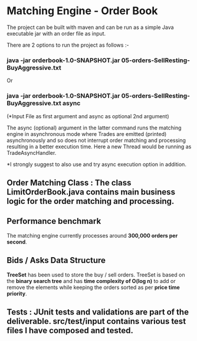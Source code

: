 # Matching Engine - Order Book

The project can be built with maven and can be run as a simple Java executable jar with an order file as input.

There are 2 options to run the project as follows :-

### java -jar orderbook-1.0-SNAPSHOT.jar 05-orders-SellResting-BuyAggressive.txt

Or

### java -jar orderbook-1.0-SNAPSHOT.jar 05-orders-SellResting-BuyAggressive.txt  async
(*Input File as first argument and async as optional 2nd argument)

The async (optional) argument in the latter command runs the matching engine in asynchronous mode where Trades are emitted (printed) asynchronously
and so does not interrupt order matching and processing resulting in a better execution time. Here a new Thread would be running as TradeAsyncHandler.

*I strongly suggest to also use and try async execution option in addition. 

## Order Matching Class : The class LimitOrderBook.java contains main business logic for the order matching and processing.

## Performance benchmark 
 The matching engine currently processes around **300,000 orders per second**.

## Bids / Asks Data Structure 
 **TreeSet** has been used to store the buy / sell orders.
 TreeSet is based on the **binary search tree** and has **time complexity of O(log n)** to add or remove the elements while keeping the orders sorted as per **price time priority**.

## Tests : JUnit tests and validations are part of the deliverable. src/test/input contains various test files I have composed and tested. 
